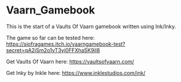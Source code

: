 # Vaarn_Gamebook
 
This is the start of a Vaults Of Vaarn gamebook written using Ink/Inky.

The game so far can be tested here: https://siofragames.itch.io/vaarngamebook-test?secret=qA2jSm2o1vT3yi0FFXhaSK9il8

Get Vaults Of Vaarn here: https://vaultsofvaarn.com/

Get Inky by Inkle here: https://www.inklestudios.com/ink/
